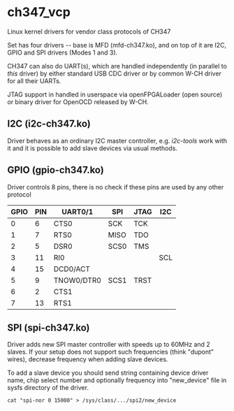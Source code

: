 # ch347_vcp
Linux kernel drivers for vendor class protocols of CH347

Set has four drivers -- base is MFD (mfd-ch347.ko), and on top of it are I2C, GPIO and SPI drivers (Modes 1 and 3).

CH347 can also do UART(s), which are handled independently (in parallel to _this_ driver) by either standard USB CDC driver or
by common W-CH driver for all their UARTs.

JTAG support in handled in userspace via openFPGALoader (open source) or binary driver for OpenOCD released by W-CH.

## I2C (i2c-ch347.ko)
Driver behaves as an ordinary I2C master controller, e.g. _i2c-tools_ work with it and it
is possible to add slave devices via usual methods.

## GPIO (gpio-ch347.ko)
Driver controls 8 pins, there is no check if these pins are used by any other protocol

GPIO | PIN | UART0/1 | SPI | JTAG | I2C
-|-|-|-|-|-
0 | 6 | CTS0 | SCK | TCK
1  | 7 | RTS0|MISO | TDO
2 | 5 | DSR0 | SCS0 | TMS
3 | 11 |  RI0 |||SCL
4 | 15 | DCD0/ACT |||
5 | 9 | TNOW0/DTR0|SCS1|TRST
6 |2| CTS1
7 | 13 |RTS1

## SPI (spi-ch347.ko)
Driver adds new SPI master controller with speeds up to 60MHz and 2 slaves. If your setup does not support such frequencies (think "dupont" wires),
decrease frequency when adding slave devices.

To add a slave device you should send string containing device driver name, chip select number and optionally frequency into "new_device" file in sysfs directory of the driver.
```
cat "spi-nor 0 15000" > /sys/class/.../spi2/new_device
```
